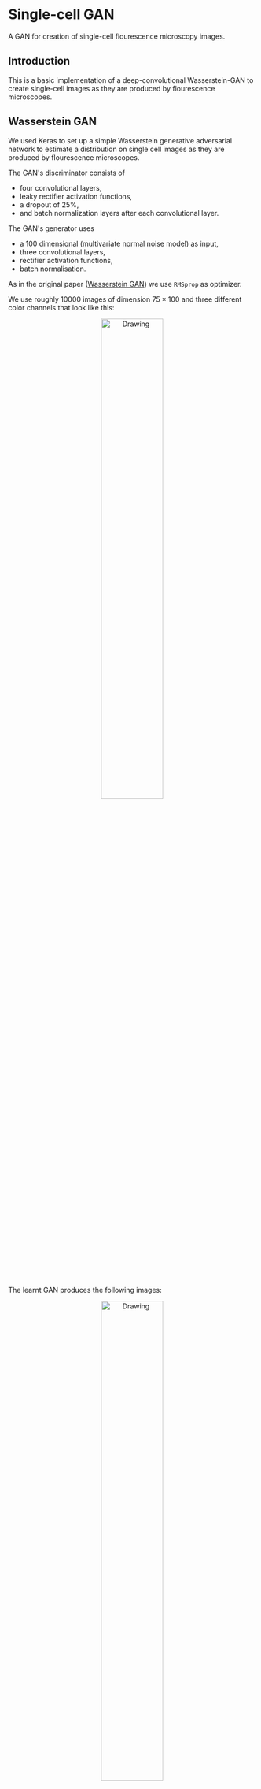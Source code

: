 # Single-cell GAN

A GAN for creation of single-cell flourescence microscopy images.

## Introduction

This is a basic implementation of a deep-convolutional Wasserstein-GAN to create single-cell images as they are produced by flourescence microscopes.


## Wasserstein GAN

We used Keras to set up a simple Wasserstein generative adversarial network to estimate a distribution on single cell images as they are produced by flourescence microscopes.

The GAN's discriminator consists of

* four convolutional layers,
* leaky rectifier activation functions,
* a dropout of 25%,
* and batch normalization layers after each convolutional layer.

The GAN's generator uses

* a 100 dimensional (multivariate normal noise model) as input,
* three convolutional layers,
* rectifier activation functions,
* batch normalisation.

As in the original paper ([Wasserstein GAN](https://arxiv.org/abs/1701.07875)) we use `RMSprop` as optimizer.

We use roughly 10000 images of dimension $75 \times 100$ and three different color channels that look like this:

<div align="center">
<img src="https://rawgit.com/dirmeier/machine-learning-notebooks/develop/single-cell-wasserstein-gan/_fig/original.png" alt="Drawing" width="50%" />
</div>

The learnt GAN produces the following images:

<div align="center">
<img src="https://rawgit.com/dirmeier/machine-learning-notebooks/develop/single-cell-wasserstein-gan/_fig/generated_images_channels.png" alt="Drawing" width="50%" />
</div>

<div align="center">
<img src="https://rawgit.com/dirmeier/machine-learning-notebooks/develop/single-cell-wasserstein-gan/_fig/generated_images_full.png" alt="Drawing" width="50%" />
</div>


* Simon Dirmeier <a href="simon.dirmeier@web.de">simon.dirmeier@web.de</a>


